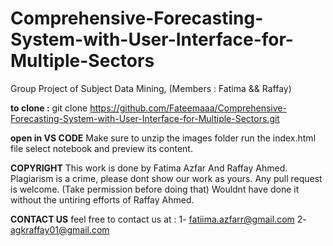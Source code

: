 # Comprehensive-Forecasting-System-with-User-Interface-for-Multiple-Sectors
Group Project of Subject Data Mining, (Members : Fatima &amp;&amp; Raffay)

**to clone :** 
git clone https://github.com/Fateemaaa/Comprehensive-Forecasting-System-with-User-Interface-for-Multiple-Sectors.git

**open in VS CODE**
Make sure to unzip the images folder 
run the index.html file 
select notebook and preview its content. 

**COPYRIGHT** 
This work is done by Fatima Azfar And Raffay Ahmed. Plagiarism is a crime, please dont show our work as yours. 
Any pull request is welcome. (Take permission before doing that)
Wouldnt have done it without the untiring efforts of Raffay Ahmed.

**CONTACT US** 
feel free to contact us at : 
1- fatiima.azfarr@gmail.com
2- agkraffay01@gmail.com
